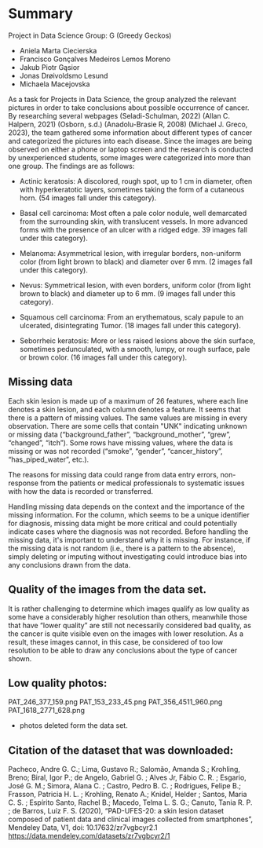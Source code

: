 # Summary
Project in Data Science
Group: G (Greedy Geckos)

* Aniela Marta Ciecierska
* Francisco Gonçalves Medeiros Lemos Moreno
* Jakub Piotr Gąsior
* Jonas Drøivoldsmo Lesund
* Michaela Macejovska




As a task for Projects in Data Science, the group analyzed the relevant pictures in order to take conclusions about possible occurrence of cancer. 
By researching several webpages (Seladi-Schulman, 2022) (Allan C. Halpern, 2021) (Osborn, s.d.) (Anadolu-Brasie R, 2008) (Michael J. Greco, 2023), 
the team gathered some information about different types of cancer and categorized the pictures into each disease. 
Since the images are being observed on either a phone or laptop screen and the research is conducted by unexperienced students, some images were categorized into more than one group. 
The findings are as follows:


*	Actinic keratosis: A discolored, rough spot, up to 1 cm in diameter, often with hyperkeratotic layers, sometimes taking the form of a cutaneous horn. (54 images fall under this category).

*	Basal cell carcinoma: Most often a pale color nodule, well demarcated from the surrounding skin, with translucent vessels. In more advanced forms with the presence of an ulcer with a ridged edge. 
  39 images fall under this category).

*	Melanoma: Asymmetrical lesion, with irregular borders, non-uniform color (from light brown to black) and diameter over 6 mm. (2 images fall under this category).

* Nevus: Symmetrical lesion, with even borders, uniform color (from light brown to black) and diameter up to 6 mm. (9 images fall under this category).

* Squamous cell carcinoma: From an erythematous, scaly papule to an ulcerated, disintegrating Tumor. (18 images fall under this category).

*	Seborrheic keratosis: More or less raised lesions above the skin surface, sometimes pedunculated, with a smooth, lumpy, or rough surface, pale or brown color. (16 images fall under this category).



## Missing data	

Each skin lesion is made up of a maximum of 26 features, where each line denotes a skin lesion, and each column denotes a feature. It seems that there is a pattern of missing values. 
The same values are missing in every observation. There are some cells that contain "UNK" indicating unknown or missing data (“background_father”, “background_mother”, “grew”, “changed”, “itch”). 
Some rows have missing values, where the data is missing or was not recorded (“smoke”, “gender”, “cancer_history”, “has_piped_water”, etc.).

The reasons for missing data could range from data entry errors, non-response from the patients or medical professionals to systematic issues with how the data is recorded or transferred. 

Handling missing data depends on the context and the importance of the missing information. For the column, which seems to be a unique identifier for diagnosis, 
missing data might be more critical and could potentially indicate cases where the diagnosis was not recorded. Before handling the missing data, it's important to understand why it is missing.
For instance, if the missing data is not random (i.e., there is a pattern to the absence), simply deleting or imputing without investigating could introduce bias into any conclusions drawn from the data.

## Quality of the images from the data set.

It is rather challenging to determine which images qualify as low quality as some have a considerably higher resolution than others, meanwhile those that have “lower quality” are still 
not necessarily considered bad quality, as the cancer is quite visible even on the images with lower resolution. As a result, these images cannot, in this case, be considered of too low resolution 
to be able to draw any conclusions about the type of cancer shown. 


## Low quality photos:
PAT_246_377_159.png
PAT_153_233_45.png
PAT_356_4511_960.png
PAT_1618_2771_628.png

* photos deleted form the data set. 

## Citation of the dataset that was downloaded:

Pacheco, Andre G. C.; Lima, Gustavo R.; Salomão, Amanda S.; Krohling, Breno; Biral, Igor P.; de Angelo, Gabriel G. ; Alves Jr, Fábio  C. R. ; Esgario, José G. M.; Simora, Alana C. ; 
Castro, Pedro B. C. ; Rodrigues, Felipe B.; Frasson, Patricia H. L. ; Krohling, Renato A.; Knidel, Helder ; Santos, Maria C. S. ; Espírito Santo, Rachel B.; Macedo, Telma L. S. G.; 
Canuto, Tania R. P. ; de Barros, Luíz F. S. (2020), “PAD-UFES-20: a skin lesion dataset composed of patient data and clinical images collected from smartphones”, Mendeley Data, V1, doi: 10.17632/zr7vgbcyr2.1
https://data.mendeley.com/datasets/zr7vgbcyr2/1
